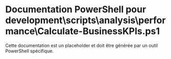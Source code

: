 # Documentation PowerShell pour development\scripts\analysis\performance\Calculate-BusinessKPIs.ps1

Cette documentation est un placeholder et doit être générée par un outil PowerShell spécifique.
